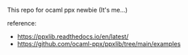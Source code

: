 This repo for ocaml ppx newbie (It's me...)

reference: 
 - https://ppxlib.readthedocs.io/en/latest/
 - https://github.com/ocaml-ppx/ppxlib/tree/main/examples